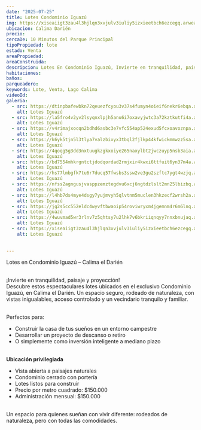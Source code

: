 ```yaml
---
date: "2025-07-25"
title: Lotes Condominio Iguazú
img: https://xiseaiigt3zau4l3hjlqn3xvjulv3iuliy5izxieetbch6ezcegq.arweave.net/uiRAIQae8gpxezpXBu71TRddootGOozdBCTCI_iZEQ0
ubicacion: Calima Darién
precio:
cercaDe: 10 Minutos del Parque Principal
tipoPropiedad: lote
estado: Venta
areaPropiedad: 
areaConstruida:
descripcion: Lotes En Condominio Iguazú, Invierte en tranquilidad, paisaje y proyección
habitaciones: 
baños: 
parqueadero: 
keywords: Lote, Venta, Lago Calima
videoId: 
galeria:
  - src: https://dtinpbafewbkn72qeuezfcyou3v37s4fumyn4oieif6nekr6ebqa.arweave.net/HNDXhAUlgqb_UCUJkosOpuu_y4WjMN45BEF80io-IGA
    alt: Lotes Iguazú
  - src: https://la5fro4v2yv2lsyqnxlpjh5anu6i7oxavyjwtc3a72kztkutfi4a.arweave.net/WDpYu5XWK6XLEG3W9J-gbTyPuuCuE2mLYP6VmaqTKjg
    alt: Lotes Iguazú
  - src: https://v4rimajxocqn2bdhd6asbc3e7vfc554ap524exud5fcxoavoznpa.arweave.net/ryKGATdwoN0EZx-BIItk_Uou94B_dcJeg-lFdwKuy14
    alt: Lotes Iguazú
  - src: https://k6yk5tjn5l3tlya7valzbixyx3tbql2fjlkp44kfwickmmwzz5sa.arweave.net/V7CuzS3q9zXgH6gXkKL4vuYYL0VK1P5xRbIEpjLZz2Q
    alt: Lotes Iguazú
  - src: https://4qoqg5g3dd3nxtuugkzgkxoiye265naxylbt2jwczuyp5nsb3aia.arweave.net/5B0DdNsY9tvOlDKyZV3IwTXutBfCwz0mws0w_rZB2BA
    alt: Lotes Iguazú
  - src: https://bd7554mhkrgntctjdodqordad2rmjxir4kwxi6ttfuit6yn37m4a.arweave.net/CP_e8YdUTNmKaRuHB0RgHqLE3RHirXR6cy0RP2G7-zg
    alt: Lotes Iguazú
  - src: https://hs77lmbgfk7tu6r7ducq57fwsbs3ssw2ve3gu2szftc7ygt4wzjq.arweave.net/PL_1sCYqvzp6Px0FDvy2kGW5StqpNmpqWSzF_Bp8tlM
    alt: Lotes Iguazú
  - src: https://nfss2agngusjvasppzemztegdvu6xcj6ngtdzlslt2mn25lbizbq.arweave.net/aWUtAM01JJqCT35IzMyGHWnriT5ppjyuS56Y3XVhRkM
    alt: Lotes Iguazú
  - src: https://l4hb7ds4mye4dsgy7yujmvyh5qlvtnm5muclen3hkzecf2wrsh2a.arweave.net/Xw4fjlxmCcHI2P4ollcH7BdZtZ1lBLI3Z1ZIIurRkfQ
    alt: Lotes Iguazú
  - src: https://jg2s5cc552eldc4wyvftbwaoip54roviwryxm4jgemnm4r6m6lnq.arweave.net/SbUuiF3uiLGLlsVLMNgOQ_vIuqi0cXZxJiMazkfM8ts
    alt: Lotes Iguazú
  - src: https://4wuvmad5wr3rlnv7z5qhtsy7u2lhk7v6bkriiqnqyy7nnxbnujaq.arweave.net/5alWAH20dxW2v89gecsfppZ1fr4KooRBsMY-1twtokE
    alt: Lotes Iguazú
  - src: https://xiseaiigt3zau4l3hjlqn3xvjulv3iuliy5izxieetbch6ezcegq.arweave.net/uiRAIQae8gpxezpXBu71TRddootGOozdBCTCI_iZEQ0
    alt: Lotes Iguazú
  
  
---
```


Lotes en Condominio Iguazú – Calima el Darién <br><br>

¡Invierte en tranquilidad, paisaje y proyección!<br>
Descubre estos espectaculares lotes ubicados en el exclusivo Condominio Iguazú, en Calima el Darién. Un espacio seguro, rodeado de naturaleza, con vistas inigualables, acceso controlado y un vecindario tranquilo y familiar.<br><br>

Perfectos para:

- Construir la casa de tus sueños en un entorno campestre
- Desarrollar un proyecto de descanso o retiro
- O simplemente como inversión inteligente a mediano plazo<br><br>

**Ubicación privilegiada**<br>
- Vista abierta a paisajes naturales
- Condominio cerrado con portería
- Lotes listos para construir
- Precio por metro cuadrado: $150.000
- Administración mensual: $150.000 <br><br>

Un espacio para quienes sueñan con vivir diferente: rodeados de naturaleza, pero con todas las comodidades.<br><br>


